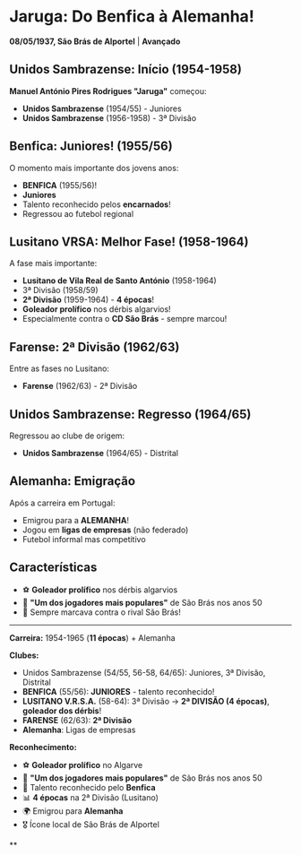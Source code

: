 # Jaruga: Do Benfica à Alemanha!

**08/05/1937, São Brás de Alportel** | **Avançado**

## Unidos Sambrazense: Início (1954-1958)

**Manuel António Pires Rodrigues "Jaruga"** começou:
- **Unidos Sambrazense** (1954/55) - Juniores
- **Unidos Sambrazense** (1956-1958) - 3ª Divisão

## Benfica: Juniores! (1955/56)

O momento mais importante dos jovens anos:
- **BENFICA** (1955/56)!
- **Juniores**
- Talento reconhecido pelos **encarnados**!
- Regressou ao futebol regional

## Lusitano VRSA: Melhor Fase! (1958-1964)

A fase mais importante:
- **Lusitano de Vila Real de Santo António** (1958-1964)
- 3ª Divisão (1958/59)
- **2ª Divisão** (1959-1964) - **4 épocas**!
- **Goleador prolífico** nos dérbis algarvios!
- Especialmente contra o **CD São Brás** - sempre marcou!

## Farense: 2ª Divisão (1962/63)

Entre as fases no Lusitano:
- **Farense** (1962/63) - 2ª Divisão

## Unidos Sambrazense: Regresso (1964/65)

Regressou ao clube de origem:
- **Unidos Sambrazense** (1964/65) - Distrital

## Alemanha: Emigração

Após a carreira em Portugal:
- Emigrou para a **ALEMANHA**!
- Jogou em **ligas de empresas** (não federado)
- Futebol informal mas competitivo

## Características

- ⚽ **Goleador prolífico** nos dérbis algarvios
- 🎯 **"Um dos jogadores mais populares"** de São Brás nos anos 50
- 🦁 Sempre marcava contra o rival São Brás!

---

**Carreira:** 1954-1965 (**11 épocas**) + Alemanha

**Clubes:**
- Unidos Sambrazense (54/55, 56-58, 64/65): Juniores, 3ª Divisão, Distrital
- **BENFICA** (55/56): **JUNIORES** - talento reconhecido!
- **LUSITANO V.R.S.A.** (58-64): 3ª Divisão → **2ª DIVISÃO (4 épocas)**, **goleador dos dérbis**!
- **FARENSE** (62/63): **2ª Divisão**
- **Alemanha**: Ligas de empresas

**Reconhecimento:**
- ⚽ **Goleador prolífico** no Algarve
- 🎯 **"Um dos jogadores mais populares"** de São Brás nos anos 50
- 🦁 Talento reconhecido pelo **Benfica**
- 📊 **4 épocas** na 2ª Divisão (Lusitano)
- 🌍 Emigrou para **Alemanha**
- 🎖️ Ícone local de São Brás de Alportel

**